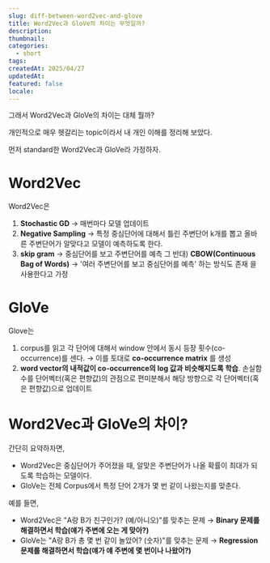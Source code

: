 ```yaml
---
slug: diff-between-word2vec-and-glove
title: Word2Vec과 GloVe의 차이는 무엇일까?
description: 
thumbnail: 
categories:
  - short
tags: 
createdAt: 2025/04/27
updatedAt: 
featured: false
locale:
---
```

그래서 Word2Vec과 GloVe의 차이는 대체 뭘까? 

개인적으로 매우 헷갈리는 topic이라서 내 개인 이해를 정리해 보았다.

먼저 standard한 Word2Vec과 GloVe라 가정하자.
# Word2Vec
Word2Vec은
1. **Stochastic GD** → 매번마다 모델 업데이트
2. **Negative Sampling** → 특정 중심단어에 대해서 틀린 주변단어 k개를 뽑고 올바른 주변단어가 알맞다고 모델이 예측하도록 한다.
3. **skip gram** → 중심단어를 보고 주변단어를 예측
   그 반대) **CBOW(Continuous Bag of Words)** → '여러 주변단어를 보고 중심단어를 예측' 하는 방식도 존재
을 사용한다고 가정
# GloVe
Glove는
1. corpus를 읽고 각 단어에 대해서 window 안에서 동시 등장 횟수(co-occurrence)를 센다. → 이를 토대로 **co-occurrence matrix** 를 생성
2. **word vector의 내적값이 co-occurrence의 log 값과 비슷해지도록 학습**.
   손실함수를 단어벡터(혹은 편향값)의 관점으로 편미분해서 해당 방향으로 각 단어벡터(혹은 편향값)으로 업데이트

# Word2Vec과 GloVe의 차이?
간단히 요약하자면,
- Word2Vec은 중심단어가 주어졌을 때, 알맞은 주변단어가 나올 확률이 최대가 되도록 학습하는 모델이다. 
- GloVe는 전체 Corpus에서 특정 단어 2개가 몇 번 같이 나왔는지를 맞춘다.

예를 들면,
- Word2Vec은 
  "A랑 B가 친구인가? (예/아니오)"를 맞추는 문제 → **Binary 문제를 해결하면서 학습(얘가 주변에 오는 게 맞아?)**
- GloVe는
  "A랑 B가 총 몇 번 같이 놀았어? (숫자)"를 맞추는 문제 → **Regression 문제를 해결하면서 학습(얘가 얘 주변에 몇 번이나 나왔어?)**
